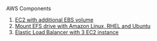AWS Components
1. [EC2 with additional EBS volume](https://github.com/roychandrasekhar/aws-components/tree/main/ec2-with-additional-ebs-volume)
2. [Mount EFS drive with Amazon Linux, RHEL and Ubuntu](https://github.com/roychandrasekhar/aws-components/tree/main/mount-EFS-with-RHEL-ubuntu-Amazon-linux)
3. [Elastic Load Balancer with 3 EC2 instance](https://github.com/roychandrasekhar/aws-components/tree/main/elastic-load-balancer-with-3-ec2-instance)

